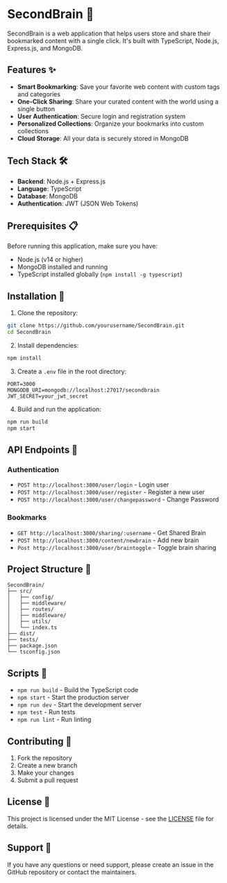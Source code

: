 # SecondBrain 🧠

SecondBrain is a web application that helps users store and share their bookmarked content with a single click. It's built with TypeScript, Node.js, Express.js, and MongoDB.

## Features ✨

- **Smart Bookmarking**: Save your favorite web content with custom tags and categories
- **One-Click Sharing**: Share your curated content with the world using a single button
- **User Authentication**: Secure login and registration system
- **Personalized Collections**: Organize your bookmarks into custom collections
- **Cloud Storage**: All your data is securely stored in MongoDB

## Tech Stack 🛠️

- **Backend**: Node.js + Express.js
- **Language**: TypeScript
- **Database**: MongoDB
- **Authentication**: JWT (JSON Web Tokens)

## Prerequisites 📋

Before running this application, make sure you have:

- Node.js (v14 or higher)
- MongoDB installed and running
- TypeScript installed globally (`npm install -g typescript`)

## Installation 🚀

1. Clone the repository:
```bash
git clone https://github.com/yourusername/SecondBrain.git
cd SecondBrain
```

2. Install dependencies:
```bash
npm install
```

3. Create a `.env` file in the root directory:
```env
PORT=3000
MONGODB_URI=mongodb://localhost:27017/secondbrain
JWT_SECRET=your_jwt_secret
```

4. Build and run the application:
```bash
npm run build
npm start
```

## API Endpoints 🔌

### Authentication
- `POST http://localhost:3000/user/login` - Login user 
- `POST http://localhost:3000/user/register` - Register a new user
- `POST http://localhost:3000/user/changepassword` - Change Password

### Bookmarks
- `GET http://localhost:3000/sharing/:username` - Get Shared Brain
- `POST http://localhost:3000/content/newbrain` - Add new brain
- `Post http://localhost:3000/user/braintoggle` - Toggle brain sharing


## Project Structure 📁

```
SecondBrain/
├── src/
│   ├── config/
│   ├── middleware/
│   ├── routes/
│   ├── middleware/
│   ├── utils/
│   └── index.ts
├── dist/
├── tests/
├── package.json
└── tsconfig.json
```

## Scripts 📝

- `npm run build` - Build the TypeScript code
- `npm start` - Start the production server
- `npm run dev` - Start the development server
- `npm test` - Run tests
- `npm run lint` - Run linting

## Contributing 🤝

1. Fork the repository
2. Create a new branch
3. Make your changes
4. Submit a pull request

## License 📄

This project is licensed under the MIT License - see the [LICENSE](LICENSE) file for details.

## Support 💬

If you have any questions or need support, please create an issue in the GitHub repository or contact the maintainers.
